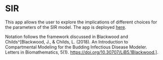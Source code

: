 # SIR

This app allows the user to explore the implications of different choices for the parameters of the SIR model. The app is deployed [here](https://q-w-a.shinyapps.io/SIR_model/). 

Notation follows the framework discussed in Blackwood and Childs^[Blackwood, J., & Childs, L. (2018). An Introduction to Compartmental Modeling for the Budding Infectious Disease Modeler. Letters in Biomathematics, 5(1). https://doi.org/10.30707/LiB5.1Blackwood.].
